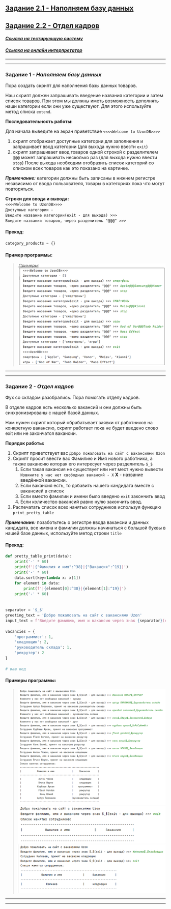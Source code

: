 ## [Задание 2.1 - Наполняем базу данных](#task_1)
## [Задание 2.2 - Отдел кадров](#task_2)

#### [***Ссылка на тестирующую систему***](https://contest.yandex.ru/contest/43346/problems/) 
#### [_Ссылка на онлайн интерпретатор_](https://www.online-python.com/)
_________________________________________
_________________________________________

### Задание 1 - _Наполняем базу данных_ <a name="task_1"></a>
Пора создать скрипт для наполнения базы данных товаров.

Наш скрипт должен запрашивать введение названия категории и затем список товаров. 
При этом мы должны иметь возможность дополнять наши категории если они уже существуют.
Для этого используйте метод списка ```extend```.

**Последовательность работы:**

Для начала выведите на экран приветствие ```<<<<Welcome to UzonDB>>>>```    
1. скрипт отображает доступные категории для заполнения и запрашивает ввод категории (для выхода нужно ввести `exit`) 
2. скрипт запрашивает ввод товаров одной строкой с разделителем ```@@@``` может запрашивать несколько раз 
(для выхода нужно ввести `stop`) 
После выхода необходим отобразить список категорий со списком всех товаров как это показано на картинке.

**_Примечание:_** категории должны быть записаны в нижнем регистре независимо от ввода пользователя, 
товары в категориях пока что могут повторяться.

   
**Строки для ввода и вывода:**   
```<<<<Welcome to UzonDB>>>>```   
```Доступные категории - ```   
```Введите название категории(exit - для выхода) >>> ```     
```Введите названия товаров, через разделитель "@@@" >>> ```

#### Прекод:
```python
category_products = {}
```

#### Пример программы:
> ![alt](images/task_2_1.png)

_________________________________________
_________________________________________
### Задание 2 - _Отдел кадров_<a name="task_2"></a>
Фух со складом разобрались. Пора помогать отделу кадров.

В отделе кадров есть несколько вакансий и они должны быть синхронизированы с нашей базой данных.

Нам нужен скрипт который обрабатывает заявки от работников на конкретную вакансию, скрипт работает пока не будет введено слово exit или не закончатся вакансии.

**Порядок работы:**   
1. Скрипт приветствует вас ```Добро пожаловать на сайт с вакансиями Uzon```
2. Скрипт просит ввести вас Фамилию и Имя нового работника, а также вакансию которая его интересует через разделитель `$_$`
   1. Если такая вакансия не существует или нет мест нужно вывести ```Извините у нас нет свободных вакансий - X``` **X** - название введённой вакансии.
   2. Если вакансия есть, то добавить нашего кандидата вместе с вакансией в список
   3. Если вместо фамилии и имени было введено `exit` закончить ввод
   4. Если количество вакансий равно нулю закончить ввод.
3. Распечатать список всех нанятых сотрудников используя функцию `print_pretty_table`

**_Примечание:_** позаботьтесь о регистре ввода вакансии и данных кандидата, все имена и фамилии должны начинаться с большой буквы в нашей базе данных, используйте
метод строки `title`

#### Прекод:
```python
def pretty_table_print(data):
    print('-' * 60)
    print(f'|{"Фамилия и имя":^38}|{"Вакансия":^19}|')
    print('-' * 60)
    data.sort(key=lambda x: x[1])
    for element in data:
        print(f'|{element[0]:^38}|{element[1]:^19}|')
    print('-' * 60)


separator = '$_$'
greeting_text = 'Добро пожаловать на сайт с вакансиями Uzon'
input_text = f'Введите фамилию, имя и вакансию через знак {separator}(exit - для выхода) >>> '

vacancies = {
    'программист': 1,
    'кладовщик': 2,
    'руководитель склада': 1,
    'рекрутер': 2
}

# ваш код
```

#### Примеры программы:
> ![alt](images/task_2_2a.png)
> ![alt](images/task_2_2b.png)
> ![alt](images/task_2_2c.png)
_________________________________________
_________________________________________
